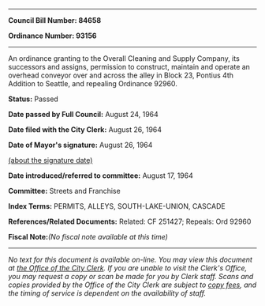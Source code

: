 

********

**Council Bill Number: 84658**
   
**Ordinance Number: 93156**
********

 An ordinance granting to the Overall Cleaning and Supply Company, its successors and assigns, permission to construct, maintain and operate an overhead conveyor over and across the alley in Block 23, Pontius 4th Addition to Seattle, and repealing Ordinance 92960.

**Status:** Passed
   
**Date passed by Full Council:** August 24, 1964
   
**Date filed with the City Clerk:** August 26, 1964
   
**Date of Mayor's signature:** August 26, 1964
   
[(about the signature date)](/~public/approvaldate.htm)
   
   
   
**Date introduced/referred to committee:** August 17, 1964
   
**Committee:** Streets and Franchise
   
   
**Index Terms:** PERMITS, ALLEYS, SOUTH-LAKE-UNION, CASCADE

**References/Related Documents:** Related: CF 251427; Repeals: Ord 92960

**Fiscal Note:**_(No fiscal note available at this time)_
********

_No text for this document is available on-line. You may view this document at [the Office of the City Clerk](http://www.seattle.gov/leg/clerk/contactUs.htm). If you are unable to visit the Clerk's Office, you may request a copy or scan be made for you by Clerk staff. Scans and copies provided by the Office of the City Clerk are subject to [copy fees](http://clerk.seattle.gov/~public/clerkfees.htm), and the timing of service is dependent on the availability of staff._

